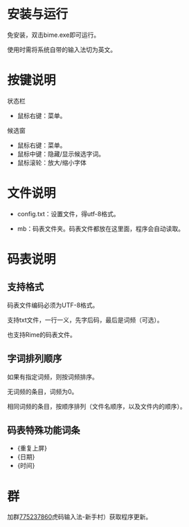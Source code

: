 # 安装与运行

免安装，双击bime.exe即可运行。

使用时需将系统自带的输入法切为英文。

# 按键说明

状态栏

- 鼠标右键：菜单。

候选窗

- 鼠标右键：菜单。
- 鼠标中键：隐藏/显示候选字词。
- 鼠标滚轮：放大/缩小字体

# 文件说明

- config.txt：设置文件，得utf-8格式。

- mb：码表文件夹。码表文件都放在这里面，程序会自动读取。

# 码表说明

## 支持格式

码表文件编码必须为UTF-8格式。

支持txt文件，一行一义，先字后码，最后是词频（可选）。

也支持Rime的码表文件。

## 字词排列顺序

如果有指定词频，则按词频排序。

无词频的条目，词频为0。

相同词频的条目，按顺序排列（文件名顺序，以及文件内的顺序）。

## 码表特殊功能词条

- {重复上屏} 
- {日期}
- {时间}

# 群

加群[775237860](http://qm.qq.com/cgi-bin/qm/qr?_wv=1027&k=f2QWhBLuPjSx_XSbcuAnp8gz0x1Ec43h&authKey=Sg3%2Fi8e1Ou1elx9oYwbBjwgSkdP%2BI0E8H2784PwcT2H%2BWXIGFTihIjVJAbDwBhpE&noverify=0&group_code=775237860)虎码输入法-新手村）获取程序更新。
